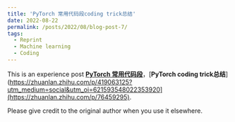 ```yaml
---
title: 'PyTorch 常用代码段coding trick总结'
date: 2022-08-22
permalink: /posts/2022/08/blog-post-7/
tags:
  - Reprint
  - Machine learning
  - Coding
---
```


This is an experience post [**PyTorch 常用代码段**](https://zhuanlan.zhihu.com/p/419063125?utm_medium=social&utm_oi=621593548022353920)，[**PyTorch coding trick总结**](https://zhuanlan.zhihu.com/p/419063125?utm_medium=social&utm_oi=621593548022353920](https://zhuanlan.zhihu.com/p/76459295).

Please give credit to the original author when you use it elsewhere.

